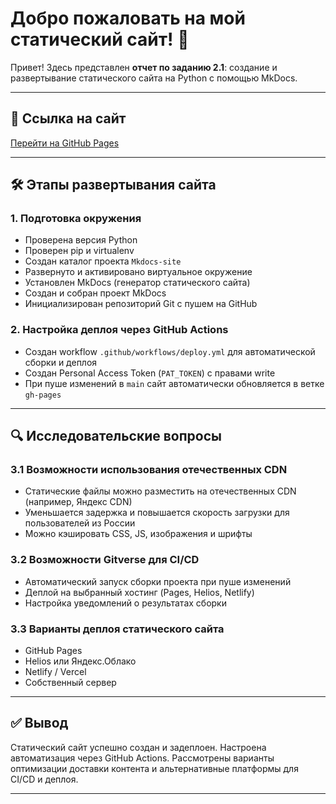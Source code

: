 # Добро пожаловать на мой статический сайт! 🚀

Привет! Здесь представлен **отчет по заданию 2.1**: создание и развертывание статического сайта на Python с помощью MkDocs.  

---

## 📌 Ссылка на сайт
[Перейти на GitHub Pages](https://Dasha2101.github.io/Mkdocs-site/)

---

## 🛠 Этапы развертывания сайта

### 1. Подготовка окружения
- Проверена версия Python
- Проверен pip и virtualenv
- Создан каталог проекта `Mkdocs-site`
- Развернуто и активировано виртуальное окружение
- Установлен MkDocs (генератор статического сайта)
- Создан и собран проект MkDocs
- Инициализирован репозиторий Git с пушем на GitHub

### 2. Настройка деплоя через GitHub Actions
- Создан workflow `.github/workflows/deploy.yml` для автоматической сборки и деплоя
- Создан Personal Access Token (`PAT_TOKEN`) с правами write
- При пуше изменений в `main` сайт автоматически обновляется в ветке `gh-pages`

---

## 🔍 Исследовательские вопросы

### 3.1 Возможности использования отечественных CDN
- Статические файлы можно разместить на отечественных CDN (например, Яндекс CDN)
- Уменьшается задержка и повышается скорость загрузки для пользователей из России
- Можно кэшировать CSS, JS, изображения и шрифты

### 3.2 Возможности Gitverse для CI/CD
- Автоматический запуск сборки проекта при пуше изменений
- Деплой на выбранный хостинг (Pages, Helios, Netlify)
- Настройка уведомлений о результатах сборки

### 3.3 Варианты деплоя статического сайта
- GitHub Pages
- Helios или Яндекс.Облако
- Netlify / Vercel
- Собственный сервер

---

## ✅ Вывод
Статический сайт успешно создан и задеплоен.
Настроена автоматизация через GitHub Actions.
Рассмотрены варианты оптимизации доставки контента и альтернативные платформы для CI/CD и деплоя.

---



